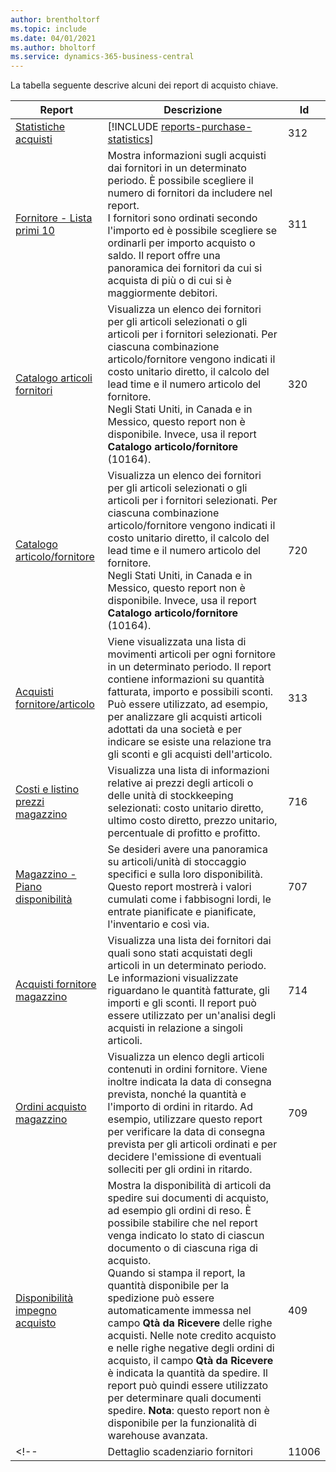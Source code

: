 ```yaml
---
author: brentholtorf
ms.topic: include
ms.date: 04/01/2021
ms.author: bholtorf
ms.service: dynamics-365-business-central
---
```


La tabella seguente descrive alcuni dei report di acquisto chiave.



| Report | Descrizione | Id | 
|---------|---------|---------|
|[Statistiche acquisti](https://businesscentral.dynamics.com?report=312)|[!INCLUDE [reports-purchase-statistics](reports-purchase-statistics.md)]|312|
|[Fornitore - Lista primi 10](https://businesscentral.dynamics.com?report=311)|Mostra informazioni sugli acquisti dai fornitori in un determinato periodo. È possibile scegliere il numero di fornitori da includere nel report.<br>I fornitori sono ordinati secondo l'importo ed è possibile scegliere se ordinarli per importo acquisto o saldo. Il report offre una panoramica dei fornitori da cui si acquista di più o di cui si è maggiormente debitori.|311|
|[Catalogo articoli fornitori](https://businesscentral.dynamics.com?report=320)|Visualizza un elenco dei fornitori per gli articoli selezionati o gli articoli per i fornitori selezionati. Per ciascuna combinazione articolo/fornitore vengono indicati il costo unitario diretto, il calcolo del lead time e il numero articolo del fornitore.<br>Negli Stati Uniti, in Canada e in Messico, questo report non è disponibile. Invece, usa il report **Catalogo articolo/fornitore** (10164).|320|
|[Catalogo articolo/fornitore](https://businesscentral.dynamics.com?report=720)|Visualizza un elenco dei fornitori per gli articoli selezionati o gli articoli per i fornitori selezionati. Per ciascuna combinazione articolo/fornitore vengono indicati il costo unitario diretto, il calcolo del lead time e il numero articolo del fornitore.<br>Negli Stati Uniti, in Canada e in Messico, questo report non è disponibile. Invece, usa il report **Catalogo articolo/fornitore** (10164).|720|
|[Acquisti fornitore/articolo](https://businesscentral.dynamics.com?report=313)|Viene visualizzata una lista di movimenti articoli per ogni fornitore in un determinato periodo. Il report contiene informazioni su quantità fatturata, importo e possibili sconti. Può essere utilizzato, ad esempio, per analizzare gli acquisti articoli adottati da una società e per indicare se esiste una relazione tra gli sconti e gli acquisti dell'articolo.|313|
|[Costi e listino prezzi magazzino](https://businesscentral.dynamics.com?report=716)|Visualizza una lista di informazioni relative ai prezzi degli articoli o delle unità di stockkeeping selezionati: costo unitario diretto, ultimo costo diretto, prezzo unitario, percentuale di profitto e profitto.|716|
|[Magazzino - Piano disponibilità](https://businesscentral.dynamics.com?report=707)|Se desideri avere una panoramica su articoli/unità di stoccaggio specifici e sulla loro disponibilità. Questo report mostrerà i valori cumulati come i fabbisogni lordi, le entrate pianificate e pianificate, l'inventario e così via. |707|
|[Acquisti fornitore magazzino](https://businesscentral.dynamics.com?report=714)|Visualizza una lista dei fornitori dai quali sono stati acquistati degli articoli in un determinato periodo. Le informazioni visualizzate riguardano le quantità fatturate, gli importi e gli sconti. Il report può essere utilizzato per un'analisi degli acquisti in relazione a singoli articoli.|714|
|[Ordini acquisto magazzino](https://businesscentral.dynamics.com?report=709)|Visualizza un elenco degli articoli contenuti in ordini fornitore. Viene inoltre indicata la data di consegna prevista, nonché la quantità e l'importo di ordini in ritardo. Ad esempio, utilizzare questo report per verificare la data di consegna prevista per gli articoli ordinati e per decidere l'emissione di eventuali solleciti per gli ordini in ritardo.|709|
|[Disponibilità impegno acquisto](https://businesscentral.dynamics.com?report=409)|Mostra la disponibilità di articoli da spedire sui documenti di acquisto, ad esempio gli ordini di reso. È possibile stabilire che nel report venga indicato lo stato di ciascun documento o di ciascuna riga di acquisto. <br>Quando si stampa il report, la quantità disponibile per la spedizione può essere automaticamente immessa nel campo **Qtà da Ricevere** delle righe acquisti. Nelle note credito acquisto e nelle righe negative degli ordini di acquisto, il campo **Qtà da Ricevere** è indicata la quantità da spedire. Il report può quindi essere utilizzato per determinare quali documenti spedire. **Nota**: questo report non è disponibile per la funzionalità di warehouse avanzata.|409|
<!--|[](https://businesscentral.dynamics.com?report=)Dettaglio scadenziario fornitori|11006| DACH specifico: un report che potrebbe essere utilizzato dal capo squadra del reparto acquistato così come la contabilità. Qui avrai una panoramica delle fatture fornitore non pagate, comprese le date di scadenza, le valute e gli importi. La base sono i movimenti contabili fornitori aperti.| -->

